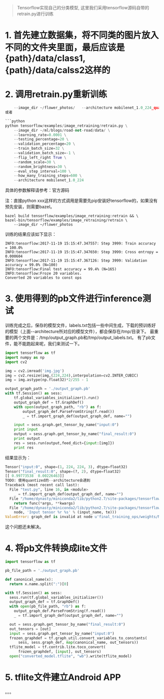 > Tensorflow实现自己的分类模型,
> 这里我们采用tensorflow源码自带的retrain.py进行训练

# 1. 首先建立数据集，将不同类的图片放入不同的文件夹里面，最后应该是{path}/data/class1,{path}/data/calss2这样的
# 2. 调用retrain.py重新训练
```python tensorflow/examples/image_retraining/retrain.py \
    --image_dir ~/flower_photos/   --architecture mobilenet_1.0_224_quantized```
或者

```python
python tensorflow/examples/image_retraining/retrain.py \
    --image_dir ~/ml/blogs/road-not-road/data/ \
    --learning_rate=0.0001 \
    --testing_percentage=20 \
    --validation_percentage=20 \
    --train_batch_size=32 \
    --validation_batch_size=-1 \
    --flip_left_right True \
    --random_scale=30 \
    --random_brightness=30 \
    --eval_step_interval=100 \
    --how_many_training_steps=600 \
    --architecture mobilenet_1.0_224
```
具体的参数解释请参考：官方源码

注：直接python xxx这样的方式调用是需要先pip安装好tensorflow的，如果没有预先安装，则需要bazel。

```
bazel build tensorflow/examples/image_retraining:retrain && \
bazel-bin/tensorflow/examples/image_retraining/retrain \
    --image_dir ~/flower_photos
```

训练的结果应该如下显示：

```
INFO:tensorflow:2017-11-19 15:15:47.347557: Step 3999: Train accuracy = 100.0%
INFO:tensorflow:2017-11-19 15:15:47.347650: Step 3999: Cross entropy = 0.000604
INFO:tensorflow:2017-11-19 15:15:47.367126: Step 3999: Validation accuracy = 99.0% (N=100)
INFO:tensorflow:Final test accuracy = 99.4% (N=165)
INFO:tensorflow:Froze 20 variables.
Converted 20 variables to const ops
```

# 3. 使用得到的pb文件进行inference测试
训练完成之后，保存的模型文件，labels.txt包括一些中间生成，下载的预训练好的模型（上面--architecture所对应的模型文件），都会保存在/tmp/目录下。
最重要的两个文件是：/tmp/output_graph.pb和/tmp/output_labels.txt。
有了pb文件，能不能跑起来呢，我们来测试一下。

```python
import tensorflow as tf
import numpy as np
import cv2

img = cv2.imread('img.jpg')
img = cv2.resize(img,(224,224),interpolation=cv2.INTER_CUBIC)
img = img.astype(np.float32)*2/255 - 1

output_graph_path = './output_graph.pb'
with tf.Session() as sess:
    tf.global_variables_initializer().run()
    output_graph_def = tf.GraphDef()
    with open(output_graph_path, "rb") as f:
        output_graph_def.ParseFromString(f.read())
        _ = tf.import_graph_def(output_graph_def, name="")

    input = sess.graph.get_tensor_by_name("input:0")
    print input
    output = sess.graph.get_tensor_by_name("final_result:0")
    print output
    res = sess.run(output,feed_dict={input:[img]})
    print res
```

结果显示为：

```python
Tensor("input:0", shape=(1, 224, 224, 3), dtype=float32)
Tensor("final_result:0", shape=(?, 2), dtype=float32)
[[ 0.99773538  0.00226463]]
TODO: 使用quantized的--architecture会遇到
Traceback (most recent call last):
  File "test.py", line 16, in <module>
    _ = tf.import_graph_def(output_graph_def, name="")
  File "/home/dynasty/miniconda2/lib/python2.7/site-packages/tensorflow/python/util/deprecation.py", line 316, in new_func
    return func(*args, **kwargs)
  File "/home/dynasty/miniconda2/lib/python2.7/site-packages/tensorflow/python/framework/importer.py", line 443, in import_graph_def
    node, 'Input tensor %r %s' % (input_name, te)))
ValueError: graph_def is invalid at node u'final_training_ops/weights/MovingAvgQuantize/AssignMinEma/MovingAvgQuantize/min/MovingAvgQuantize/MovingAvgQuantize/min': Input tensor 'MovingAvgQuantize/MovingAvgQuantize/min/biased:0' Cannot convert a tensor of type float32 to an input of type float32_ref.
```

这个问题还未解决。

# 4. 将pb文件转换成lite文件

```python
import tensorflow as tf

pb_file_path = './output_graph.pb'

def canonical_name(x):
  return x.name.split(":")[0]

with tf.Session() as sess:
  sess.run(tf.global_variables_initializer())
  output_graph_def = tf.GraphDef()
  with open(pb_file_path, "rb") as f:
    output_graph_def.ParseFromString(f.read())
    _ = tf.import_graph_def(output_graph_def, name="")

  out = sess.graph.get_tensor_by_name("final_result:0")
  out_tensors = [out]
  input = sess.graph.get_tensor_by_name("input:0")
  frozen_graphdef = tf.graph_util.convert_variables_to_constants(
      sess, sess.graph_def, map(canonical_name, out_tensors))
  tflite_model = tf.contrib.lite.toco_convert(
      frozen_graphdef, [input], out_tensors)
  open("converted_model.tflite", "wb").write(tflite_model)
```

# 5. tflite文件建立Android APP
。。。
